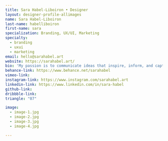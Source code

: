 ```yaml
---
title: Sara Habel-Liboiron • Designer
layout: designer-profile-allimages
name: Sara Habel-Liboiron
last-name: habelliboiron
first-name: sara
specialization: Branding, UX/UI, Marketing
specialty:
  - branding
  - uxui
  - marketing
email: hello@sarahabel.art
website: https://sarahabel.art/
bio: 'My passion is to communicate ideas that inspire, inform, and captivate people—always with a positive attitude. P.S: don’t fret, even I don’t know how to pronounce my last name.'
behance-link: https://www.behance.net/sarahabel
vimeo-link:
instagram-link: https://www.instagram.com/sarahabel.art
linkedin-link: https://www.linkedin.com/in/sara-habel
github-link:
dribbble-link:
triangle: "07"

image:
  - image-1.jpg
  - image-2.jpg
  - image-3.jpg
  - image-4.jpg

---
```


